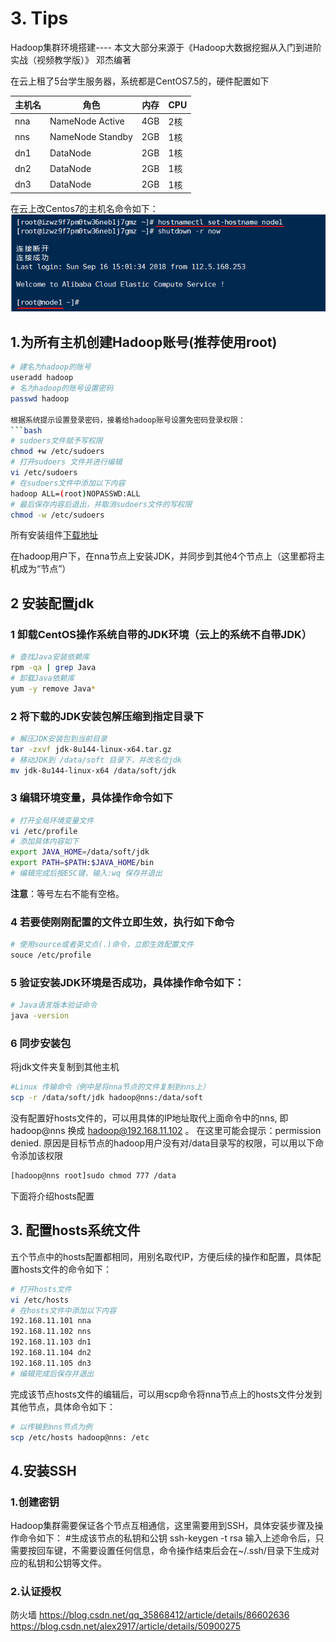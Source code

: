 # 3. Tips
Hadoop集群环境搭建---- 本文大部分来源于《Hadoop大数据挖掘从入门到进阶实战（视频教学版）》 邓杰编著

在云上租了5台学生服务器，系统都是CentOS7.5的，硬件配置如下


|**主机名**|    **角色**   |**内存**|**CPU**|
|--------|----------------|--------|-------|
|  nna  |NameNode Active  |  4GB   |  2核  |
|  nns  |NameNode Standby |  2GB   |  1核  |
|  dn1  |DataNode         |  2GB   |  1核  |
|  dn2  |DataNode         |  2GB   |  1核  |
|  dn3  |DataNode         |  2GB   |  1核  |




在云上改Centos7的主机名命令如下：
![改主机名](https://github.com/echofoo/ARTS/blob/master/pic/%E6%94%B9%E4%B8%BB%E6%9C%BA%E5%90%8D.png)

## 1.为所有主机创建Hadoop账号(推荐使用root)
```bash
# 建名为hadoop的账号
useradd hadoop
# 名为hadoop的账号设置密码
passwd hadoop

根据系统提示设置登录密码，接着给hadoop账号设置免密码登录权限：
```bash
# sudoers文件赋予写权限
chmod +w /etc/sudoers
# 打开sudoers 文件并进行编辑
vi /etc/sudoers
# 在sudoers文件中添加以下内容
hadoop ALL=(root)NOPASSWD:ALL
# 最后保存内容后退出，并取消sudoers文件的写权限
chmod -w /etc/sudoers
```


所有安装组件[下载地址](https://github.com/echofoo/ARTS/blob/master/20190305Hadoop%E9%9B%86%E7%BE%A4%E7%9B%B8%E5%85%B3%E7%BB%84%E4%BB%B6%E4%B8%8B%E8%BD%BD%E5%9C%B0%E5%9D%80.md)

在hadoop用户下，在nna节点上安装JDK，并同步到其他4个节点上（这里都将主机成为“节点”）
## 2 安装配置jdk
### 1 卸载CentOS操作系统自带的JDK环境（云上的系统不自带JDK）

```bash
# 查找Java安装依赖库
rpm -qa | grep Java
# 卸载Java依赖库
yum -y remove Java*
```
### 2 将下载的JDK安装包解压缩到指定目录下 

```bash
# 解压JDK安装包到当前目录 
tar -zxvf jdk-8u144-linux-x64.tar.gz
# 移动JDK到 /data/soft 目录下，并改名位jdk
mv jdk-8u144-linux-x64 /data/soft/jdk
```

### 3 编辑环境变量，具体操作命令如下

```bash
# 打开全局环境变量文件 
vi /etc/profile
# 添加具体内容如下
export JAVA_HOME=/data/soft/jdk
export PATH=$PATH:$JAVA_HOME/bin
# 编辑完成后按ESC键，输入:wq 保存并退出
```
**注意**：等号左右不能有空格。

 ### 4 若要使刚刚配置的文件立即生效，执行如下命令 
 ```bash
 # 使用source或者英文点(.)命令，立即生效配置文件
 souce /etc/profile
 ```
 
 ### 5 验证安装JDK环境是否成功，具体操作命令如下：
 ```bash
 # Java语言版本验证命令
 java -version
 ```
 
 
 ### 6 同步安装包
 将jdk文件夹复制到其他主机
 ```bash
 #Linux 传输命令（例中是将nna节点的文件复制到nns上）
 scp -r /data/soft/jdk hadoop@nns:/data/soft
 ```
 没有配置好hosts文件的，可以用具体的IP地址取代上面命令中的nns, 即hadoop@nns 换成 hadoop@192.168.11.102 。
 在这里可能会提示：permission denied. 原因是目标节点的hadoop用户没有对/data目录写的权限，可以用以下命令添加该权限
 ```bash
 [hadoop@nns root]sudo chmod 777 /data 
 ```
 下面将介绍hosts配置
 
 
 ## 3. 配置hosts系统文件
 五个节点中的hosts配置都相同，用别名取代IP，方便后续的操作和配置，具体配置hosts文件的命令如下：
 ```bash
 # 打开hosts文件
 vi /etc/hosts 
 # 在hosts文件中添加以下内容
 192.168.11.101 nna
 192.168.11.102 nns
 192.168.11.103 dn1
 192.168.11.104 dn2
 192.168.11.105 dn3
 # 编辑完成后保存并退出
 ```
 完成该节点hosts文件的编辑后，可以用scp命令将nna节点上的hosts文件分发到其他节点，具体命令如下：
 ```bash
 # 以传输到nns节点为例
 scp /etc/hosts hadoop@nns: /etc
 ```
 
 
 ## 4.安装SSH
### 1.创建密钥
Hadoop集群需要保证各个节点互相通信，这里需要用到SSH，具体安装步骤及操作命令如下：
#生成该节点的私钥和公钥
ssh-keygen -t rsa
输入上述命令后，只需要按回车键，不需要设置任何信息，命令操作结束后会在~/.ssh/目录下生成对应的私钥和公钥等文件。
### 2.认证授权

防火墙
https://blog.csdn.net/qq_35868412/article/details/86602636
https://blog.csdn.net/alex2917/article/details/50900275

